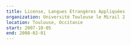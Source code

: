 ```yaml
---
title: License, Langues Etrangères Appliquées
organization: Université Toulouse le Mirail 2
location: Toulouse, Occitanie
start: 2007-10-05
end: 2008-02-01
---
```

